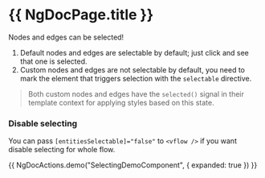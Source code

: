 # {{ NgDocPage.title }}

Nodes and edges can be selected!

1. Default nodes and edges are selectable by default; just click and see that one is selected.
2. Custom nodes and edges are not selectable by default, you need to mark the element that triggers selection with the `selectable` directive.

> Both custom nodes and edges have the `selected()` signal in their template context for applying styles based on this state.

### Disable selecting

You can pass `[entitiesSelectable]="false"` to `<vflow />` if you want disable selecting for whole flow.

{{ NgDocActions.demo("SelectingDemoComponent", { expanded: true }) }}
